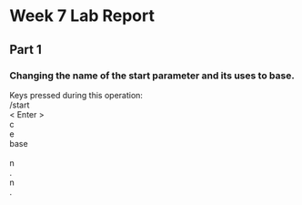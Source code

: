 # Week 7 Lab Report
## Part 1
### Changing the name of the start parameter and its uses to base. <br/>
Keys pressed during this operation: <br/>
/start <br/>
< Enter > <br/>
c <br/>
e <br/>
base <br/>
<Esc> <br/>
n <br/>
. <br/>
n <br/>
. <br/>
